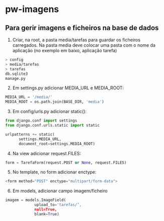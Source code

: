 # pw-imagens

## Para gerir imagens e ficheiros na base de dados

1. Criar, na root, a pasta media/tarefas para guardar os ficheiros carregados. Na pasta media deve colocar uma pasta com o nome da aplicação (no exemplo em baixo, aplicação tarefa)

```bash
> config
> media/tarefas
> tarefas
db.sqlite3
manage.py
```

2. Em settings.py adicionar MEDIA_URL e MEDIA_ROOT:

```Python
MEDIA_URL = '/media/'
MEDIA_ROOT = os.path.join(BASE_DIR, 'media')
```

3. Em config/urls.py adicionar static():

```Python
from django.conf import settings
from django.conf.urls.static import static

urlpatterns += static(
      settings.MEDIA_URL,
      document_root=settings.MEDIA_ROOT)
```

4. Na view adicionar request.FILES:
```Python
form = TarefaForm(request.POST or None, request.FILES)
```

5. No template, no form adicionar enctype:
```Python
<form method="POST" enctype="multipart/form-data">
```

6. Em models, adicionar campo imagem/ficheiro
```Python
imagem = models.ImageField(
             upload_to='tarefas/’, 
             null=True, 
             blank=True)
```

